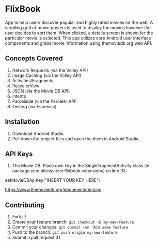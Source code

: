 # FlixBook

App to help users discover popular and highly rated movies on the web. A scrolling grid of movie posters is used to display the movies however the user decides to sort them. When clicked, a details screen is shown for the particular movie is selected. This app utilizes core Android user interface components and grabs movie information using themoviedb.org web API.

## Concepts Covered

1. Network Requests (via the Volley API)
2. Image Caching (via the Volley API)
3. Activities/Fragments
4. RecyclerView
5. JSON (via the Movie DB API)
6. Intents
7. Parcelable (via the Parceler API)
8. Testing (via Espresso)

## Installation

1. Download Android Studio.
2. Pull down the project files and open the them in Android Studio.

## API Keys

1. The Movie DB:        Place own key in the SingleFragmentActivity class (in package com.alvinsvitzer.flixbook.extensions) on line 33:

setMovieDBApiKey("INSERT YOUR KEY HERE")

https://www.themoviedb.org/documentation/api

## Contributing

1. Fork it!
2. Create your feature branch: `git checkout -b my-new-feature`
3. Commit your changes: `git commit -am 'Add some feature'`
4. Push to the branch: `git push origin my-new-feature`
5. Submit a pull request :D

